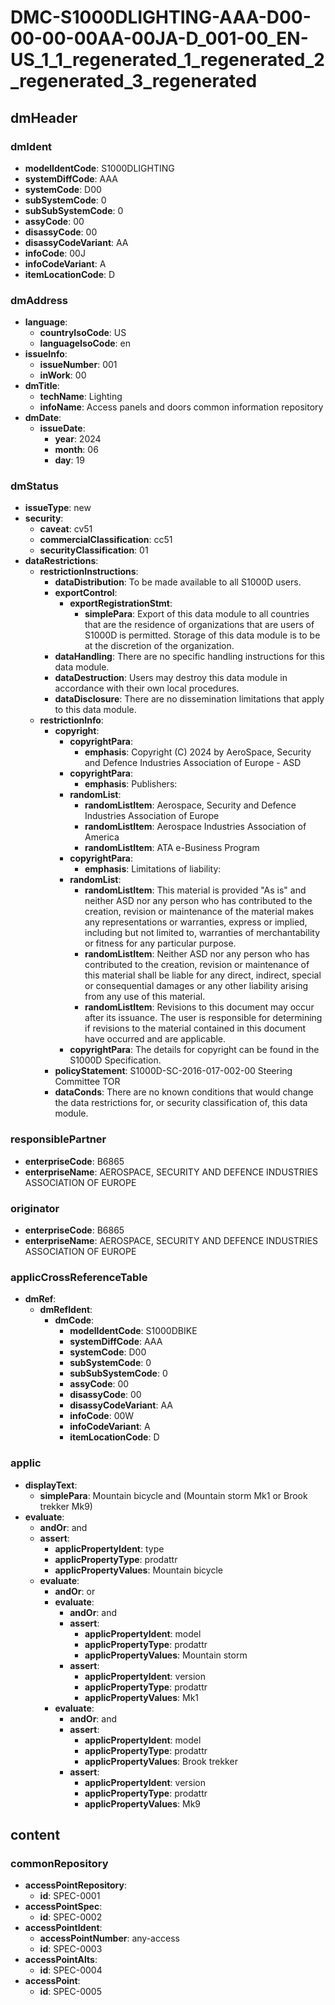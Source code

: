 # DMC-S1000DLIGHTING-AAA-D00-00-00-00AA-00JA-D_001-00_EN-US_1_1_regenerated_1_regenerated_2_regenerated_3_regenerated

## dmHeader

### dmIdent

*   **modelIdentCode**: S1000DLIGHTING
*   **systemDiffCode**: AAA
*   **systemCode**: D00
*   **subSystemCode**: 0
*   **subSubSystemCode**: 0
*   **assyCode**: 00
*   **disassyCode**: 00
*   **disassyCodeVariant**: AA
*   **infoCode**: 00J
*   **infoCodeVariant**: A
*   **itemLocationCode**: D

### dmAddress

*   **language**:
    *   **countryIsoCode**: US
    *   **languageIsoCode**: en
*   **issueInfo**:
    *   **issueNumber**: 001
    *   **inWork**: 00
*   **dmTitle**:
    *   **techName**: Lighting
    *   **infoName**: Access panels and doors common information repository
*   **dmDate**:
    *   **issueDate**:
        *   **year**: 2024
        *   **month**: 06
        *   **day**: 19

### dmStatus

*   **issueType**: new
*   **security**:
    *   **caveat**: cv51
    *   **commercialClassification**: cc51
    *   **securityClassification**: 01
*   **dataRestrictions**:
    *   **restrictionInstructions**:
        *   **dataDistribution**: To be made available to all S1000D users.
        *   **exportControl**:
            *   **exportRegistrationStmt**:
                *   **simplePara**: Export of this data module to all countries that are the residence of organizations that are users of S1000D is permitted. Storage of this data module is to be at the discretion of the organization.
        *   **dataHandling**: There are no specific handling instructions for this data module.
        *   **dataDestruction**: Users may destroy this data module in accordance with their own local procedures.
        *   **dataDisclosure**: There are no dissemination limitations that apply to this data module.
    *   **restrictionInfo**:
        *   **copyright**:
            *   **copyrightPara**:
                *   **emphasis**: Copyright (C) 2024 by AeroSpace, Security and Defence Industries Association of Europe - ASD
            *   **copyrightPara**:
                *   **emphasis**: Publishers:
            *   **randomList**:
                *   **randomListItem**: Aerospace, Security and Defence Industries Association of Europe
                *   **randomListItem**: Aerospace Industries Association of America
                *   **randomListItem**: ATA e-Business Program
            *   **copyrightPara**:
                *   **emphasis**: Limitations of liability:
            *   **randomList**:
                *   **randomListItem**: This material is provided "As is" and neither ASD nor any person who has contributed to the creation, revision or maintenance of the material makes any representations or warranties, express or implied, including but not limited to, warranties of merchantability or fitness for any particular purpose.
                *   **randomListItem**: Neither ASD nor any person who has contributed to the creation, revision or maintenance of this material shall be liable for any direct, indirect, special or consequential damages or any other liability arising from any use of this material.
                *   **randomListItem**: Revisions to this document may occur after its issuance. The user is responsible for determining if revisions to the material contained in this document have occurred and are applicable.
            *   **copyrightPara**: The details for copyright can be found in the S1000D Specification.
        *   **policyStatement**: S1000D-SC-2016-017-002-00 Steering Committee TOR
        *   **dataConds**: There are no known conditions that would change the data restrictions for, or security classification of, this data module.

### responsiblePartner

*   **enterpriseCode**: B6865
*   **enterpriseName**: AEROSPACE, SECURITY AND DEFENCE INDUSTRIES ASSOCIATION OF EUROPE

### originator

*   **enterpriseCode**: B6865
*   **enterpriseName**: AEROSPACE, SECURITY AND DEFENCE INDUSTRIES ASSOCIATION OF EUROPE

### applicCrossReferenceTable

*   **dmRef**:
    *   **dmRefIdent**:
        *   **dmCode**:
            *   **modelIdentCode**: S1000DBIKE
            *   **systemDiffCode**: AAA
            *   **systemCode**: D00
            *   **subSystemCode**: 0
            *   **subSubSystemCode**: 0
            *   **assyCode**: 00
            *   **disassyCode**: 00
            *   **disassyCodeVariant**: AA
            *   **infoCode**: 00W
            *   **infoCodeVariant**: A
            *   **itemLocationCode**: D

### applic

*   **displayText**:
    *   **simplePara**: Mountain bicycle and (Mountain storm Mk1 or Brook trekker Mk9)
*   **evaluate**:
    *   **andOr**: and
    *   **assert**:
        *   **applicPropertyIdent**: type
        *   **applicPropertyType**: prodattr
        *   **applicPropertyValues**: Mountain bicycle
    *   **evaluate**:
        *   **andOr**: or
        *   **evaluate**:
            *   **andOr**: and
            *   **assert**:
                *   **applicPropertyIdent**: model
                *   **applicPropertyType**: prodattr
                *   **applicPropertyValues**: Mountain storm
            *   **assert**:
                *   **applicPropertyIdent**: version
                *   **applicPropertyType**: prodattr
                *   **applicPropertyValues**: Mk1
        *   **evaluate**:
            *   **andOr**: and
            *   **assert**:
                *   **applicPropertyIdent**: model
                *   **applicPropertyType**: prodattr
                *   **applicPropertyValues**: Brook trekker
            *   **assert**:
                *   **applicPropertyIdent**: version
                *   **applicPropertyType**: prodattr
                *   **applicPropertyValues**: Mk9

## content

### commonRepository

*   **accessPointRepository**:
    *   **id**: SPEC-0001
*   **accessPointSpec**:
    *   **id**: SPEC-0002
*   **accessPointIdent**:
    *   **accessPointNumber**: any-access
    *   **id**: SPEC-0003
*   **accessPointAlts**:
    *   **id**: SPEC-0004
*   **accessPoint**:
    *   **id**: SPEC-0005